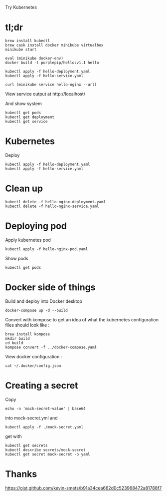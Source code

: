 Try Kubernetes

# tl;dr

    brew install kubectl
    brew cask install docker minikube virtualbox
    minikube start

    eval (minikube docker-env) 
    docker build -t purplepip/hello:v1.1 hello

    kubectl apply -f hello-deployment.yaml
    kubectl apply -f hello-service.yaml

    curl (minikube service hello-nginx --url) 

View service output at http://localhost/

And show system

    kubectl get pods
    kubectl get deployment
    kubectl get service

# Kubernetes

Deploy

    kubectl apply -f hello-deployment.yaml
    kubectl apply -f hello-service.yaml

# Clean up

    kubectl delete -f hello-nginx-deployment.yaml
    kubectl delete -f hello-nginx-service.yaml

# Deploying pod

Apply kubernetes pod

    kubectl apply -f hello-nginx-pod.yaml

Show pods

    kubectl get pods

# Docker side of things

Build and deploy into Docker desktop

    docker-compose up -d --build

Convert with kompose to get an idea of what the kubernetes configuration files
should look like :

    brew install kompose
    mkdir build
    cd build
    kompose convert -f ../docker-compose.yaml

View docker configuration :

    cat ~/.docker/config.json
    
# Creating a secret

Copy 

    echo -n 'mock-secret-value' | base64

into mock-secret.yml and 

    kubectl apply -f ./mock-secret.yaml
    
get with

    kubectl get secrets
    kubectl describe secrets/mock-secret
    kubectl get secret mock-secret -o yaml

# Thanks

https://gist.github.com/kevin-smets/b91a34cea662d0c523968472a81788f7